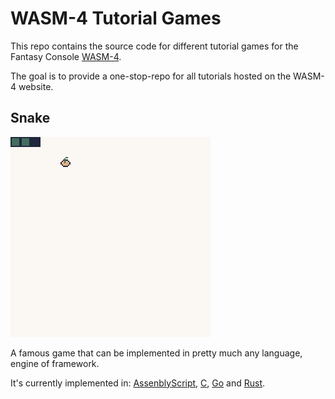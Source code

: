 # WASM-4 Tutorial Games

This repo contains the source code for different tutorial games for the Fantasy Console [WASM-4](https://wasm4.org/).

The goal is to provide a one-stop-repo for all tutorials hosted on the WASM-4 website.

## Snake

![Snake](images/snake.webp)

A famous game that can be implemented in pretty much any language, engine of framework.

It's currently implemented in: [AssenblyScript](snake-as/), [C](snake-c/), [Go](snake-go/) and [Rust](snake-rust/).
